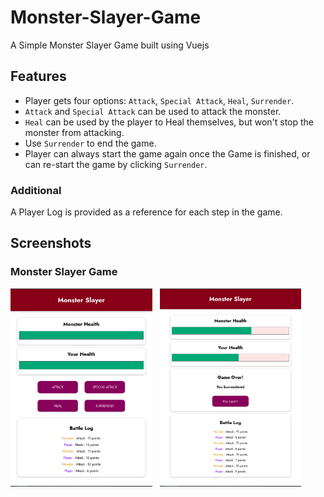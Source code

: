 # Monster-Slayer-Game
A Simple Monster Slayer Game built using Vuejs

## Features
- Player gets four options: `Attack`, `Special Attack`, `Heal`, `Surrender`.
- `Attack` and `Special Attack` can be used to attack the monster.
- `Heal` can be used by the player to Heal themselves, but won't stop the monster from attacking.
- Use `Surrender` to end the game.
- Player can always start the game again once the Game is finished, or can re-start the game by clicking `Surrender`.

### Additional
A Player Log is provided as a reference for each step in the game.


## Screenshots

### Monster Slayer Game
<p align="display: flex; justify-content: space-between;">
  <img src="Screenshots/Monster_Slayer_ss1.png" width="45%" />
  &nbsp;
  <img src="Screenshots/Monster_Slayer_ss2.png" width="45%" />
</p>
